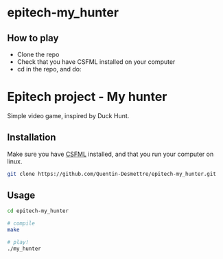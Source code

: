 # epitech-my_hunter

## How to play

- Clone the repo
- Check that you have CSFML installed on your computer
- cd in the repo, and do:

# Epitech project -  My hunter

Simple video game, inspired by Duck Hunt.

## Installation

Make sure you have [CSFML](https://www.sfml-dev.org/download/csfml/index.php) installed, and that you run your computer on linux.

```bash
git clone https://github.com/Quentin-Desmettre/epitech-my_hunter.git
```

## Usage

```bash
cd epitech-my_hunter

# compile
make

# play!
./my_hunter
```
